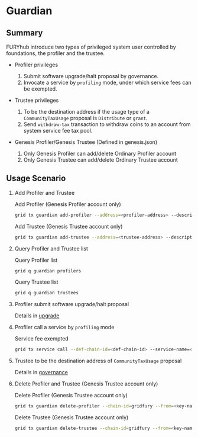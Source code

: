 # Guardian

## Summary

FURYhub introduce two types of privileged system user controlled by foundations, the profiler and the trustee.

* Profiler privileges
    1. Submit software upgrade/halt proposal by governance.
    2. Invocate a service by `profiling` mode, under which service fees can be exempted.

* Trustee privileges
    1. To be the destination address if the usage type of a `CommunityTaxUsage` proposal is `Distribute` or `grant`.
    2. Send `withdraw-tax` transaction to withdraw coins to an account from system service fee tax pool.

* Genesis Profiler/Genesis Trustee (Defined in genesis.json)
    1. Only Genesis Profiler can add/delete Ordinary Profiler account
    2. Only Genesis Trustee can add/delete Ordinary Trustee account

## Usage Scenario

1. Add Profiler and Trustee

    Add Profiler (Genesis Profiler account only)

    ```bash
    grid tx guardian add-profiler --address=<profiler-address> --description=<profiler-description> --chain-id=gridfury --from=<key-name> --fees=0.3grid
    ```

    Add Trustee (Genesis Trustee account only)

    ```bash
    grid tx guardian add-trustee --address=<trustee-address> --description=<trustee-description> --chain-id=gridfury --from=<key-name> --fees=0.3grid
    ```

2. Query Profiler and Trustee list

    Query Profiler list

    ```bash
    grid q guardian profilers
    ```

    Query Trustee list

    ```bash
    grid q guardian trustees
    ```

3. Profiler submit software upgrade/halt proposal

    Details in [upgrade](upgrade.md)

4. Profiler call a service by `profiling` mode

    Service fee exempted

    ```bash
    grid tx service call --def-chain-id=<def-chain-id> --service-name=<service-name> --method-id=<method-id> --bind-chain-id=<bind-chain-id> --provider=<provider-address> --service-fee=1grid --request-data=<request-data> --chain-id=gridfury --from=<key-name> --fees=0.3grid --profiling=true
    ```

5. Trustee to be the destination address of `CommunityTaxUsage` proposal

    Details in [governance](governance.md#proposals-on-community-funds-usage)

6. Delete Profiler and Trustee (Genesis Trustee account only)

    Delete Profiler (Genesis Trustee account only)

    ```bash
    grid tx guardian delete-profiler --chain-id=gridfury --from=<key-name> --fees=0.3grid --address=<profiler-address>
    ```

    Delete Trustee (Genesis Trustee account only)

    ```bash
    grid tx guardian delete-trustee --chain-id=gridfury --from=<key-name> --fees=0.3grid --address=<trustee-address>
    ```
